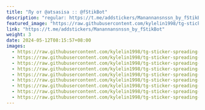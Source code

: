 ```yaml
---
title: "Лу от @atsasisa :: @fStikBot"
description: "regular: https://t.me/addstickers/Manannansnssn_by_fStikBot"
featured_image: "https://raw.githubusercontent.com/kylelin1998/tg-sticker-spreading-worldwide-images/main/img/d1f1c283-ff7e-4d96-b493-37208b25bfa4.jpg"
link: "https://t.me/addstickers/Manannansnssn_by_fStikBot"
weight: 3
date: 2024-05-12T08:15:57+08:00
images:
  - https://raw.githubusercontent.com/kylelin1998/tg-sticker-spreading-worldwide-images/main/img/d1f1c283-ff7e-4d96-b493-37208b25bfa4.jpg
  - https://raw.githubusercontent.com/kylelin1998/tg-sticker-spreading-worldwide-images/main/img/b4abbb0f-1a1c-4646-9aa5-057f63154ee3.jpg
  - https://raw.githubusercontent.com/kylelin1998/tg-sticker-spreading-worldwide-images/main/img/0b85288f-3e2f-404f-90f6-e0ead6891043.jpg
  - https://raw.githubusercontent.com/kylelin1998/tg-sticker-spreading-worldwide-images/main/img/c5b562c3-e380-4340-a0d5-47b054c29cfe.jpg
  - https://raw.githubusercontent.com/kylelin1998/tg-sticker-spreading-worldwide-images/main/img/92351d8b-97ee-4153-9e35-60c2c3daf188.jpg
  - https://raw.githubusercontent.com/kylelin1998/tg-sticker-spreading-worldwide-images/main/img/1af21513-abb0-434d-9165-fa0560990f64.jpg
  - https://raw.githubusercontent.com/kylelin1998/tg-sticker-spreading-worldwide-images/main/img/bcf2e9e3-c24a-4f40-bfa6-9f0b0df75807.jpg
  - https://raw.githubusercontent.com/kylelin1998/tg-sticker-spreading-worldwide-images/main/img/521aa474-dffb-46dd-a014-452af0b81443.jpg
  - https://raw.githubusercontent.com/kylelin1998/tg-sticker-spreading-worldwide-images/main/img/a166caf8-630a-4bd4-beb7-ec894aa60495.jpg
---
```

